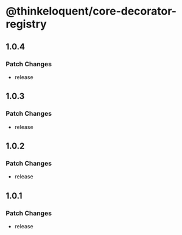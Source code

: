 # @thinkeloquent/core-decorator-registry

## 1.0.4

### Patch Changes

- release

## 1.0.3

### Patch Changes

- release

## 1.0.2

### Patch Changes

- release

## 1.0.1

### Patch Changes

- release
